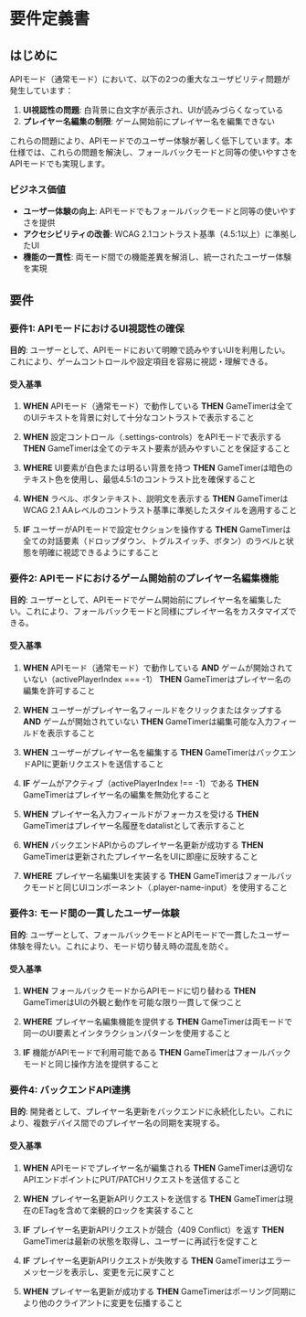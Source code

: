 # 要件定義書

## はじめに

APIモード（通常モード）において、以下の2つの重大なユーザビリティ問題が発生しています：

1. **UI視認性の問題**: 白背景に白文字が表示され、UIが読みづらくなっている
2. **プレイヤー名編集の制限**: ゲーム開始前にプレイヤー名を編集できない

これらの問題により、APIモードでのユーザー体験が著しく低下しています。本仕様では、これらの問題を解決し、フォールバックモードと同等の使いやすさをAPIモードでも実現します。

### ビジネス価値

- **ユーザー体験の向上**: APIモードでもフォールバックモードと同等の使いやすさを提供
- **アクセシビリティの改善**: WCAG 2.1コントラスト基準（4.5:1以上）に準拠したUI
- **機能の一貫性**: 両モード間での機能差異を解消し、統一されたユーザー体験を実現

## 要件

### 要件1: APIモードにおけるUI視認性の確保

**目的**: ユーザーとして、APIモードにおいて明瞭で読みやすいUIを利用したい。これにより、ゲームコントロールや設定項目を容易に視認・理解できる。

#### 受入基準

1. **WHEN** APIモード（通常モード）で動作している **THEN** GameTimerは全てのUIテキストを背景に対して十分なコントラストで表示すること

2. **WHEN** 設定コントロール（.settings-controls）をAPIモードで表示する **THEN** GameTimerは全てのテキスト要素が読みやすいことを保証すること

3. **WHERE** UI要素が白色または明るい背景を持つ **THEN** GameTimerは暗色のテキスト色を使用し、最低4.5:1のコントラスト比を確保すること

4. **WHEN** ラベル、ボタンテキスト、説明文を表示する **THEN** GameTimerはWCAG 2.1 AAレベルのコントラスト基準に準拠したスタイルを適用すること

5. **IF** ユーザーがAPIモードで設定セクションを操作する **THEN** GameTimerは全ての対話要素（ドロップダウン、トグルスイッチ、ボタン）のラベルと状態を明確に視認できるようにすること

### 要件2: APIモードにおけるゲーム開始前のプレイヤー名編集機能

**目的**: ユーザーとして、APIモードでゲーム開始前にプレイヤー名を編集したい。これにより、フォールバックモードと同様にプレイヤー名をカスタマイズできる。

#### 受入基準

1. **WHEN** APIモード（通常モード）で動作している **AND** ゲームが開始されていない（activePlayerIndex === -1） **THEN** GameTimerはプレイヤー名の編集を許可すること

2. **WHEN** ユーザーがプレイヤー名フィールドをクリックまたはタップする **AND** ゲームが開始されていない **THEN** GameTimerは編集可能な入力フィールドを表示すること

3. **WHEN** ユーザーがプレイヤー名を編集する **THEN** GameTimerはバックエンドAPIに更新リクエストを送信すること

4. **IF** ゲームがアクティブ（activePlayerIndex !== -1）である **THEN** GameTimerはプレイヤー名の編集を無効化すること

5. **WHEN** プレイヤー名入力フィールドがフォーカスを受ける **THEN** GameTimerはプレイヤー名履歴をdatalistとして表示すること

6. **WHEN** バックエンドAPIからのプレイヤー名更新が成功する **THEN** GameTimerは更新されたプレイヤー名をUIに即座に反映すること

7. **WHERE** プレイヤー名編集UIを実装する **THEN** GameTimerはフォールバックモードと同じUIコンポーネント（.player-name-input）を使用すること

### 要件3: モード間の一貫したユーザー体験

**目的**: ユーザーとして、フォールバックモードとAPIモードで一貫したユーザー体験を得たい。これにより、モード切り替え時の混乱を防ぐ。

#### 受入基準

1. **WHEN** フォールバックモードからAPIモードに切り替わる **THEN** GameTimerはUIの外観と動作を可能な限り一貫して保つこと

2. **WHERE** プレイヤー名編集機能を提供する **THEN** GameTimerは両モードで同一のUI要素とインタラクションパターンを使用すること

3. **IF** 機能がAPIモードで利用可能である **THEN** GameTimerはフォールバックモードと同じ操作方法を提供すること

### 要件4: バックエンドAPI連携

**目的**: 開発者として、プレイヤー名更新をバックエンドに永続化したい。これにより、複数デバイス間でのプレイヤー名の同期を実現する。

#### 受入基準

1. **WHEN** APIモードでプレイヤー名が編集される **THEN** GameTimerは適切なAPIエンドポイントにPUT/PATCHリクエストを送信すること

2. **WHEN** プレイヤー名更新APIリクエストを送信する **THEN** GameTimerは現在のETagを含めて楽観的ロックを実装すること

3. **IF** プレイヤー名更新APIリクエストが競合（409 Conflict）を返す **THEN** GameTimerは最新の状態を取得し、ユーザーに再試行を促すこと

4. **IF** プレイヤー名更新APIリクエストが失敗する **THEN** GameTimerはエラーメッセージを表示し、変更を元に戻すこと

5. **WHEN** プレイヤー名更新が成功する **THEN** GameTimerはポーリング同期により他のクライアントに変更を伝播すること
